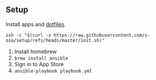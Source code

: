 ## Setup

Install apps and [dotfiles](https://github.com/s-osa/dotfiles).

```
zsh -c "$(curl -s https://raw.githubusercontent.com/s-osa/setup/refs/heads/master/init.sh)"
```

1. Install homebrew
1. `brew install ansible`
1. Sign in to App Store
1. `ansible-playbook playbook.yml`
